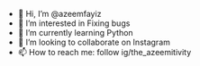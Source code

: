 - 👋 Hi, I’m @azeemfayiz
- 👀 I’m interested in Fixing bugs
- 🌱 I’m currently learning Python
- 💞️ I’m looking to collaborate on Instagram
- 📫 How to reach me: follow ig/the_azeemitivity

<!---
azeemfayiz/azeemfayiz is a ✨ special ✨ repository because its `README.md` (this file) appears on your GitHub profile.
You can click the Preview link to take a look at your changes.
--->
